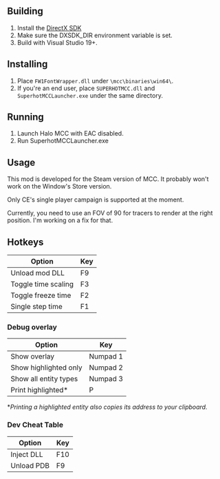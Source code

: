 ## Building

1. Install the [DirectX SDK](https://www.microsoft.com/en-us/download/details.aspx?id=6812)
2. Make sure the DXSDK_DIR environment variable is set.
3. Build with Visual Studio 19+. 

## Installing

1. Place `FW1FontWrapper.dll` under `\mcc\binaries\win64\`.
2. If you're an end user, place `SUPERHOTMCC.dll` and `SuperhotMCCLauncher.exe` under the same directory.

## Running

1. Launch Halo MCC with EAC disabled.
2. Run SuperhotMCCLauncher.exe

## Usage

This mod is developed for the Steam version of MCC. It probably won't work on the Window's Store version.

Only CE's single player campaign is supported at the moment.

Currently, you need to use an FOV of 90 for tracers to render at the right position. I'm working on a fix for that.

## Hotkeys

| Option              | Key |
| -------------       |---- |
| Unload mod DLL      | F9  |
| Toggle time scaling | F3  |
| Toggle freeze time  | F2  |
| Single step time    | F1  |

### Debug overlay
| Option                 | Key           |
| -------------          | ------------- |
| Show overlay           | Numpad 1      |
| Show highlighted only  | Numpad 2      |
| Show all entity types  | Numpad 3      |
| Print highlighted*     | P             |

**Printing a highlighted entity also copies its address to your clipboard.*

### Dev Cheat Table
| Option     | Key |
| ---------- | --- |
| Inject DLL | F10 |
| Unload PDB | F9  |